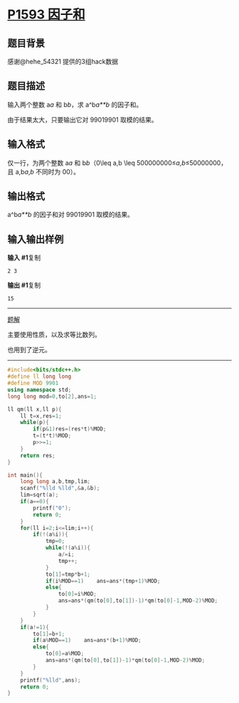 # [P1593 因子和](https://www.luogu.com.cn/problem/P1593)

## 题目背景

感谢@hehe_54321 提供的3组hack数据

## 题目描述

输入两个整数 a*a* 和 b*b*，求 a^b*a**b* 的因子和。

由于结果太大，只要输出它对 99019901 取模的结果。

## 输入格式

仅一行，为两个整数 a*a* 和 b*b*（0\leq a,b \leq 500000000≤*a*,*b*≤50000000，且 a,b*a*,*b* 不同时为 00）。

## 输出格式

a^b*a**b* 的因子和对 99019901 取模的结果。

## 输入输出样例

**输入 #1**复制

```
2 3
```

**输出 #1**复制

```
15
```



***

[题解](https://www.luogu.com.cn/problem/solution/P1593)

主要使用性质，以及求等比数列。

也用到了逆元。

***



```c++
#include<bits/stdc++.h>
#define ll long long
#define MOD 9901
using namespace std;
long long mod=0,to[2],ans=1;

ll qm(ll x,ll p){
    ll t=x,res=1;
    while(p){
        if(p&1)res=(res*t)%MOD;
        t=(t*t)%MOD;
        p>>=1;
    }
    return res;
}

int main(){
    long long a,b,tmp,lim;
    scanf("%lld %lld",&a,&b);
    lim=sqrt(a);
    if(a==0){
    	printf("0");
    	return 0;
	}	
    for(ll i=2;i<=lim;i++){
        if(!(a%i)){
            tmp=0;
            while(!(a%i)){
				a/=i;
				tmp++;
			}
            to[1]=tmp*b+1;
            if(i%MOD==1)	ans=ans*(tmp+1)%MOD;
            else{
				to[0]=i%MOD;
				ans=ans*(qm(to[0],to[1])-1)*qm(to[0]-1,MOD-2)%MOD;
			}
        }
    }
    if(a!=1){
        to[1]=b+1;
        if(a%MOD==1)	ans=ans*(b+1)%MOD;
        else{
			to[0]=a%MOD;
			ans=ans*(qm(to[0],to[1])-1)*qm(to[0]-1,MOD-2)%MOD;
		}
    }
    printf("%lld",ans);
    return 0;
}
```

